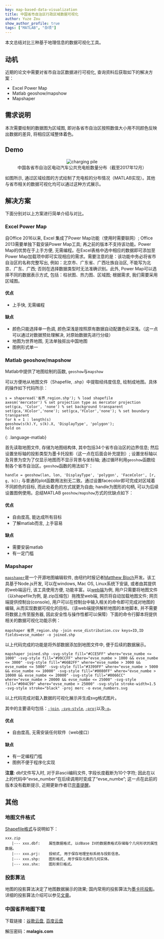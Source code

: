 ```yaml
---
key: map-based-data-visualization
title: 中国省市自治区行政区域数据可视化
author: Yuze Zou
show_author_profile: true
tags: ["MATLAB", "杂项"]
---
```


本文总结对比三种基于地理信息的数据可视化工具。<!--more-->

## 动机

近期的论文中需要对省市自治区数据进行可视化, 查询资料后获取如下的解决方案：

- Excel Power Map
- Matlab geoshow/mapshow
- Mapshaper

## 需求说明
本次需要绘制的数据图为区域图, 即对各省市自治区按照数值大小用不同颜色反映出数据的差异, 将相应区域整体着色。

## Demo

<div align="center">
<figure>
<img src="https://img.be-my-only.xyz/map-based-data-visualization.png" alt="charging pile">
<figcaption>中国各省市自治区电动汽车公共充电桩数量分布（截至2017年12月）</figcaption>
</figure>
</div>

如图所示, 通过区域绘图的方式绘制了充电桩的分布情况（MATLAB实现）。其他与省市相关的数据可视化均可以通过这种方式展示。

## 解决方案
下面分别对以上方案进行简单介绍与对比。

### Excel Power Map
自Office 2016以来, Excel 集成了Power Map功能（使用时需要联网）; Office 2013需要单独下载安装Power Map工具; 再之前的版本不支持该功能。Power Map的优势在于上手方便, 无需编程。在Excel表格中选中相应的数据即可添加至Power Map加载项中即可实现相应的需求。需要注意的是：该功能中务必将省市自治区的名称完整写出, 例如：北京市、广东省、广西壮族自治区, 不能写为北京、广东、广西; 否则在选择数据类型时无法准确识别。此外, Power Map可以选择不同的数据表示方式, 包括：柱状图、热力图、区域图; 根据需求, 我们需要采用区域图。

#### 优点

- 上手快, 无需编程

#### 缺点

- 颜色只能选择单一色调, 颜色深浅是按照原有数据自动配置色彩深浅。（这一点可以通过对数据预处理解决, 对原始数据先进行分级）
- 地图为世界地图, 无法单独抠出中国地图
- 图例形式单一

### Matlab geoshow/mapshow

Matlab中提供了地图绘制的函数, `geoshow`与`mapshow`

可以方便地从地图文件（Shapefile, .shp）中提取经纬度信息, 绘制成地图。具体的操作如下代码所示：

~~~
s = shaperead('省界_region.shp'); % load shapefile
axesm('mercator') % set projection type as mercator projection
set(gca, 'Color', 'none') % set background transparent
set(gca,'XColor','none'); set(gca,'YColor','none'); % set boundary transparent
for k = 1 : length(s)
geoshow(s(k).Y, s(k).X, 'DisplayType', 'polygon');
hold on
~~~
{: .language-matlab}

首先读取地图文件, 存储为地图结构体, 其中包括34个省市自治区的边界信息; 然后设置坐标轴的投影类型为墨卡托投影（这一点在后面会补充提到）; 设置坐标轴以及背景为空为了仅显示地图而不显示背景与坐标轴; 通过循环利用`geoshow`函数绘制各个省市自治区。`geoshow`函数的用法如下：

`handle = geoshow(lan, lon, 'DisplayType', 'polygon', 'FaceColor', [r, g, b]);`
与普通的plot函数用法别无二致。通过设置facecolor即可完成对区域着不同颜色的目标, 而此处着色的方式就更为自由; handle为图形的句柄, 可以为后续设置图例使用。总结MATLAB `geoshow/mapshow`方式的优缺点如下：

#### 优点

- 自由度高, 能达成所有目标
- 了解matlab而言, 上手容易

#### 缺点

- 需要安装matlab
- 有一定门槛

### Mapshaper

[`mapshaper`](http://mapshaper.org/)是一个开源地图编辑软件, 由纽约时报记者[Matthew Bloch](https://github.com/mbloch)开发。该工具基于Node.js开发, 可以在windows, Mac OS, Linux系统下安装, 或者由其提供的web端运行, 该工具使用方便, 功能丰富。以[web端](http://mapshaper.org/)为例, 用户只需要将地图文件（以shapefile为例, 是.zip压缩包）拖拽至web端, 网页将自动加载地图文件; 网页端提供控制台(console), 用户可以在控制台中输入相关的命令即可完成对地图的编辑, 从而实现数据可视化的目标。（该web端提供解析地图的本地脚本, 并不需要将数据上传至服务器, 因此安全性与操作性都可以保障）下面的命令行脚本将提供相关的数据可视化功能示例：

```
mapshaper 省界_region.shp -join evse_distribution.csv keys=ID,ID fields=evse_number -o joined.shp
```

以上代码完成的功能是将外部数据添加到地图文件中, 便于后续的数据展示。

```
mapshaper joined.shp -svg-style fill="#CCE5FF" where="evse_numbe <= 1000" -svg-style fill="#99CCFF" where="evse_numbe > 1000 && evse_numbe <= 3000" -svg-style fill="#66B2FF" where="evse_numbe > 3000 && evse_numbe <= 5000" -svg-style fill="#3399FF" where="evse_numbe > 5000 && evse_numbe <= 10000" -svg-style fill="#0080FF" where="evse_numbe > 10000 && evse_numbe <= 20000" -svg-style fill="#0066CC" where="evse_numbe > 20000 && evse_numbe <= 25000" -svg-style fill="#004C99" where="evse_numbe > 25000" -svg-style stroke-width=1.5 -svg-style stroke="black" -proj merc -o evse_numbers.svg
```

以上代码完成对载入数据的可视化展示并生成svg格式图片。

其中的主要语句包括：[`-join`](https://github.com/mbloch/mapshaper/wiki/Command-Reference#-join), [`-svg-style`](https://github.com/mbloch/mapshaper/wiki/Command-Reference#-svg-style), [`-proj`](https://github.com/mbloch/mapshaper/wiki/Command-Reference#-proj)以及[`-o`](https://github.com/mbloch/mapshaper/wiki/Command-Reference#-o-output)。


#### 优点

- 自由度高, 无需安装任何软件（web接口）

#### 缺点

- 有一定编程门槛
- 图例不便于程序化实现

**注意**: dbf文件写入时, 对于非ascii编码文件, 字段长度截断为10个字符; 因此在以上的代码中“evse_number”在后续调用时变成了“evse_numbe”; 这一点在此前的版本没有截断提示, 近期更新作者已[完善提醒](https://github.com/mbloch/mapshaper/issues/266)。

## 其他

### 地图文件格式

[Shapefile格式](https://zh.wikipedia.org/wiki/Shapefile)与说明如下：

	xxx.zip
	   |--- xxx.dbf:    属性数据格式, 以dBase IV的数据表格式存储每个几何形状的属性数据。
	   |--- xxx.prj:    投帧式, 用于保存地理坐标系统与投影信息。
	   |--- xxx.shp:    图形格式, 用于保存元素的几何实体。
	   |--- xxx.shx:    图形索引格式。

### 投影算法

地图的投影算法决定了地图数据展示的效果; 国内常用的投影算法为[墨卡托投影]()。详细的投影算法介绍可以参见[文章](http://cntchen.github.io/2016/05/09/%E5%9B%BD%E5%86%85%E4%B8%BB%E8%A6%81%E5%9C%B0%E5%9B%BE%E7%93%A6%E7%89%87%E5%9D%90%E6%A0%87%E7%B3%BB%E5%AE%9A%E4%B9%89%E5%8F%8A%E8%AE%A1%E7%AE%97%E5%8E%9F%E7%90%86/)。

### 中国省界地图下载

下载链接：[谷歌云盘](https://drive.google.com/open?id=1xArnjoJoqSDGcg3cqqG9SDswu8FdClpH), [百度云盘](https://pan.baidu.com/s/1YpcDeFd6hydgeuyrry0Efg)

解压密码：**malagis.com**